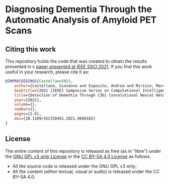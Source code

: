 # Diagnosing Dementia Through the Automatic Analysis of Amyloid PET Scans

## Citing this work

This repository holds the code that was created to obtain the results presented in s [paper presented at IEEE SSCI 2021](https://doi.org/10.1109/SSCI50451.2021.9660102). If you find this work useful in your research, please cite it as:

```bib
@INPROCEEDINGS{Castellano2021,
	author={Castellano, Giovanna and Esposito, Andrea and Mirizio, Marco and Montanaro, Graziano and Vessio, Gennaro},
	booktitle={2021 {IEEE} Symposium Series on Computational Intelligence ({SSCI})},
	title={Detection of Dementia Through {3D} Convolutional Neural Networks Based on Amyloid {PET}},
	year={2021},
	volume={},
	number={},
	pages={1-6},
	doi={10.1109/SSCI50451.2021.9660102}
}
```

## License

The entire content of this repository is released as free (as in "libre") under
the [GNU GPL v3 _only_ License](LICENSE) or the [CC BY-SA 4.0
License](https://creativecommons.org/licenses/by-sa/4.0/legalcode) as follows:

- All the source code is released under the GNU GPL v3 only;
- All the content (either textual, visual or audio) is released under the CC
  BY-SA 4.0.
